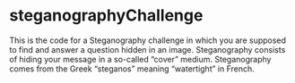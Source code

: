 # steganographyChallenge
This is the code for a Steganography challenge in which you are supposed to find and answer a question hidden in an image.  Steganography consists of hiding your message in a so-called “cover” medium.  Steganography comes from the Greek “steganos” meaning “watertight” in French.
